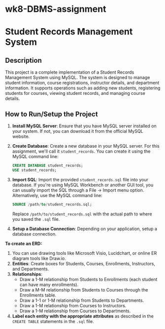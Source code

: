 # wk8-DBMS-assignment

# Student Records Management System

## Description
This project is a complete implementation of a Student Records Management System using MySQL. The system is designed to manage student information, course registrations, instructor details, and department information. It supports operations such as adding new students, registering students for courses, viewing student records, and managing course details.

## How to Run/Setup the Project

1. **Install MySQL Server**: Ensure that you have MySQL server installed on your system. If not, you can download it from the official MySQL website.

2. **Create Database**: Create a new database in your MySQL server. For this assignment, we'll call it `student_records`. You can create it using the MySQL command line:
    ```sql
    CREATE DATABASE student_records;
    USE student_records;
    ```

3. **Import SQL**: Import the provided `student_records.sql` file into your database. If you're using MySQL Workbench or another GUI tool, you can usually import the SQL through a File -> Import menu option. Alternatively, use the MySQL command line:
    ```sql
    SOURCE /path/to/student_records.sql;
    ```
   Replace `/path/to/student_records.sql` with the actual path to where you saved the `.sql` file.

4. **Setup a Database Connection**: Depending on your application, setup a database connection. 

**To create an ERD:**

1. You can use drawing tools like Microsoft Visio, Lucidchart, or online ER diagram tools like Draw.io.
2. **Entities**: Create boxes for Students, Courses, Enrollments, Instructors, and Departments.
3. **Relationships**:
   - Draw a 1-M relationship from Students to Enrollments (each student can have many enrollments).
   - Draw a M-M relationship from Students to Courses through the Enrollments table.
   - Draw a 1-1 or 1-M relationship from Students to Departments.
   - Draw a 1-M relationship from Courses to Instructors.
   - Draw a 1-M relationship from Courses to Departments.
4. **Label each entity with the appropriate attributes** as described in the `CREATE TABLE` statements in the `.sql` file.


